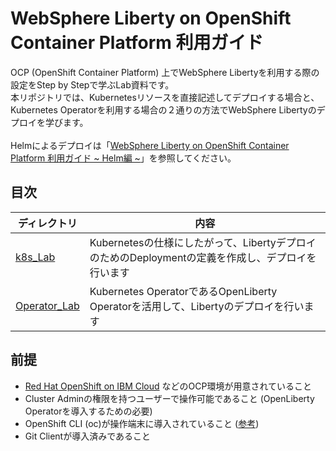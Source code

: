# WebSphere Liberty on OpenShift Container Platform 利用ガイド
OCP (OpenShift Container Platform) 上でWebSphere Libertyを利用する際の設定をStep by Stepで学ぶLab資料です。<br>
本リポジトリでは、Kubernetesリソースを直接記述してデプロイする場合と、Kubernetes Operatorを利用する場合の２通りの方法でWebSphere Libertyのデプロイを学びます。<br>
<br>
Helmによるデプロイは「[WebSphere Liberty on OpenShift Container Platform 利用ガイド ~ Helm編 ~](https://community.ibm.com/HigherLogic/System/DownloadDocumentFile.ashx?DocumentFileKey=62f6245d-4511-da1f-e67a-695473cfb707)」を参照してください。

## 目次

| ディレクトリ | 内容 |
----|---- 
| [k8s_Lab](./k8s_Lab/) | Kubernetesの仕様にしたがって、LibertyデプロイのためのDeploymentの定義を作成し、デプロイを行います |
| [Operator_Lab](./Operator_Lab/) | Kubernetes OperatorであるOpenLiberty Operatorを活用して、Libertyのデプロイを行います |

## 前提
* [Red Hat OpenShift on IBM Cloud](https://cloud.ibm.com/docs/openshift?topic=openshift-getting-started) などのOCP環境が用意されていること
* Cluster Adminの権限を持つユーザーで操作可能であること (OpenLiberty Operatorを導入するための必要)
* OpenShift CLI (oc)が操作端末に導入されていること ([参考](https://access.redhat.com/documentation/ja-jp/openshift_container_platform/4.9/html/cli_tools/_openshift-cli-oc))
* Git Clientが導入済みであること
